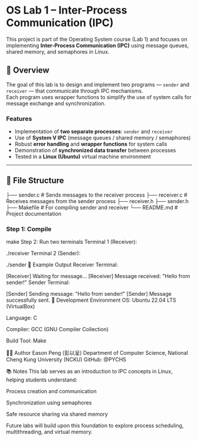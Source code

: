 # OS Lab 1 – Inter-Process Communication (IPC)

This project is part of the Operating System course (Lab 1) and focuses on implementing **Inter-Process Communication (IPC)** using message queues, shared memory, and semaphores in Linux.

## 🧠 Overview
The goal of this lab is to design and implement two programs — `sender` and `receiver` — that communicate through IPC mechanisms.  
Each program uses wrapper functions to simplify the use of system calls for message exchange and synchronization.

### Features
- Implementation of **two separate processes**: `sender` and `receiver`
- Use of **System V IPC** (message queues / shared memory / semaphores)
- Robust **error handling** and **wrapper functions** for system calls
- Demonstration of **synchronized data transfer** between processes
- Tested in a **Linux (Ubuntu)** virtual machine environment

---

## 📁 File Structure
├── sender.c # Sends messages to the receiver process
├── receiver.c # Receives messages from the sender process
├── receiver.h
├── sender.h 
├── Makefile # For compiling sender and receiver
└── README.md # Project documentation

### Step 1: Compile
make
Step 2: Run two terminals
Terminal 1 (Receiver):

./receiver
Terminal 2 (Sender):

./sender
🧩 Example Output
Receiver Terminal:

[Receiver] Waiting for message...
[Receiver] Message received: "Hello from sender!"
Sender Terminal:

[Sender] Sending message: "Hello from sender!"
[Sender] Message successfully sent.
🧰 Development Environment
OS: Ubuntu 22.04 LTS (VirtualBox)

Language: C

Compiler: GCC (GNU Compiler Collection)

Build Tool: Make

🧑‍💻 Author
Eason Peng (彭以呈)
Department of Computer Science, National Cheng Kung University (NCKU)
GitHub: @PYCHS

📚 Notes
This lab serves as an introduction to IPC concepts in Linux, helping students understand:

Process creation and communication

Synchronization using semaphores

Safe resource sharing via shared memory

Future labs will build upon this foundation to explore process scheduling, multithreading, and virtual memory.

